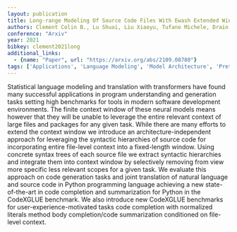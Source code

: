 ```yaml
---
layout: publication
title: Long-range Modeling Of Source Code Files With Ewash Extended Window Access By Syntax Hierarchy
authors: Clement Colin B., Lu Shuai, Liu Xiaoyu, Tufano Michele, Drain Dawn, Duan Nan, Sundaresan Neel, Svyatkovskiy Alexey
conference: "Arxiv"
year: 2021
bibkey: clement2021long
additional_links:
  - {name: "Paper", url: "https://arxiv.org/abs/2109.08780"}
tags: ['Applications', 'Language Modeling', 'Model Architecture', 'Pretraining Methods', 'RAG', 'Tools', 'Transformer']
---
```

Statistical language modeling and translation with transformers have found many successful applications in program understanding and generation tasks setting high benchmarks for tools in modern software development environments. The finite context window of these neural models means however that they will be unable to leverage the entire relevant context of large files and packages for any given task. While there are many efforts to extend the context window we introduce an architecture-independent approach for leveraging the syntactic hierarchies of source code for incorporating entire file-level context into a fixed-length window. Using concrete syntax trees of each source file we extract syntactic hierarchies and integrate them into context window by selectively removing from view more specific less relevant scopes for a given task. We evaluate this approach on code generation tasks and joint translation of natural language and source code in Python programming language achieving a new state-of-the-art in code completion and summarization for Python in the CodeXGLUE benchmark. We also introduce new CodeXGLUE benchmarks for user-experience-motivated tasks code completion with normalized literals method body completion/code summarization conditioned on file-level context.
